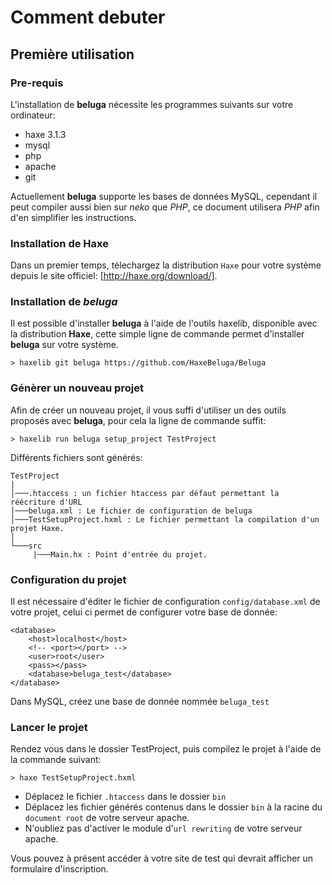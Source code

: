 # Comment debuter

## Première utilisation

### Pre-requis
L'installation de __beluga__ nécessite les programmes suivants sur votre ordinateur:
* haxe 3.1.3
* mysql
* php
* apache
* git

Actuellement __beluga__ supporte les bases de données MySQL, cependant il peut compiler aussi bien sur _neko_ que _PHP_, ce document utilisera _PHP_ afin d'en simplifier les instructions.

### Installation de Haxe
Dans un premier temps, télechargez la distribution `Haxe` pour votre système depuis le site officiel: [http://haxe.org/download/].

### Installation de _beluga_

Il est possible d'installer __beluga__ à l'aide de l'outils haxelib, disponible avec la distribution __Haxe__, cette simple ligne de commande permet d'installer __beluga__ sur votre système. 
```Shell
> haxelib git beluga https://github.com/HaxeBeluga/Beluga
```

### Génèrer un nouveau projet
Afin de créer un nouveau projet, il vous suffi d'utiliser un des outils proposés avec __beluga__, pour cela la ligne de commande suffit:
```Shell
> haxelib run beluga setup_project TestProject
```

Différents fichiers sont générés:
```
TestProject
|
│───.htaccess : un fichier htaccess par défaut permettant la réécriture d'URL
│───beluga.xml : Le fichier de configuration de beluga
│───TestSetupProject.hxml : Le fichier permettant la compilation d'un projet Haxe.
│
└───src
     |───Main.hx : Point d'entrée du projet.
```

### Configuration du projet
Il est nécessaire d'éditer le fichier de configuration `config/database.xml` de votre projet, celui ci permet de configurer votre base de donnée:
```
<database>
	<host>localhost</host>
	<!-- <port></port> -->
	<user>root</user>
	<pass></pass>
	<database>beluga_test</database>
</database>
```

Dans MySQL, créez une base de donnée nommée `beluga_test`

### Lancer le projet
Rendez vous dans le dossier TestProject, puis compilez le projet à l'aide de la commande suivant:
```Shell
> haxe TestSetupProject.hxml
```

- Déplacez le fichier `.htaccess` dans le dossier `bin`
- Déplacez les fichier générés contenus dans le dossier `bin` à la racine du `document root` de votre serveur apache.
- N'oubliez pas d'activer le module d'`url rewriting` de votre serveur apache.


Vous pouvez à présent accéder à votre site de test qui devrait afficher un formulaire d'inscription.